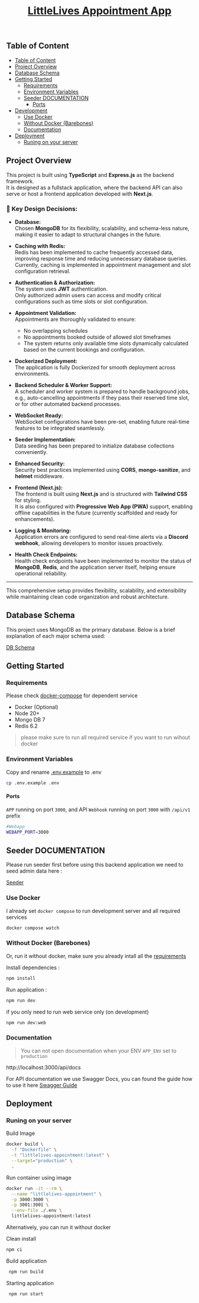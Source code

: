 <p align="center">
  <a href="http://localhost:3000">
    <h1 align="center">LittleLives Appointment App</h1>
  </a>
</p>

<p align="center">
  <a aria-label="Github Project" href="https://github.com/satriad1st/littlelives-appointment-app"><img alt="" src="https://img.shields.io/badge/github%20project-121013?style=for-the-badge&logo=github&logoColor=white"></a>
  <a aria-label="App Appointment" href="https://docs.google.com/document/d/1Gjci6ywaRgPT5BWQcmzeevDzp9DjgY23k_Gn_T784uU/edit?tab=t.0"><img alt="" src="https://img.shields.io/badge/Assignment-2CA5E0?style=for-the-badge&logo=docs&logoColor=white"></a>
  <a aria-label="API Documentation" href="http://localhost:3000/api/docs"><img alt="" src="https://img.shields.io/badge/API Documentation-85EA2D?style=for-the-badge&logo=Swagger&logoColor=282828"></a>
  
</p>

## Table of Content

- [Table of Content](#table-of-content)
- [Project Overview](#project-overview)
- [Database Schema](#database-schema)
- [Getting Started](#getting-started)
  - [Requirements](#requirements)
  - [Environment Variables](#environment-variables)
  - [Seeder DOCUMENTATION](#seeder-documentation)
    - [Ports](#ports)
- [Development](#development)
  - [Use Docker](#use-docker)
  - [Without Docker (Barebones)](#without-docker-barebones)
  - [Documentation](#documentation)
- [Deployment](#deployment)
  - [Runing on your server](#runing-on-your-server)

## Project Overview

This project is built using **TypeScript** and **Express.js** as the backend framework.  
It is designed as a fullstack application, where the backend API can also serve or host a frontend application developed with **Next.js**.

### 📝 Key Design Decisions:

- **Database:**  
  Chosen **MongoDB** for its flexibility, scalability, and schema-less nature, making it easier to adapt to structural changes in the future.

- **Caching with Redis:**  
  Redis has been implemented to cache frequently accessed data, improving response time and reducing unnecessary database queries.  
  Currently, caching is implemented in appointment management and slot configuration retrieval.

- **Authentication & Authorization:**  
  The system uses **JWT** authentication.  
  Only authorized admin users can access and modify critical configurations such as time slots or slot configuration.

- **Appointment Validation:**  
  Appointments are thoroughly validated to ensure:
  - No overlapping schedules
  - No appointments booked outside of allowed slot timeframes
  - The system returns only available time slots dynamically calculated based on the current bookings and configuration.

- **Dockerized Deployment:**  
  The application is fully Dockerized for smooth deployment across environments.

- **Backend Scheduler & Worker Support:**  
  A scheduler and worker system is prepared to handle background jobs, e.g., auto-cancelling appointments if they pass their reserved time slot, or for other automated backend processes.

- **WebSocket Ready:**  
  WebSocket configurations have been pre-set, enabling future real-time features to be integrated seamlessly.

- **Seeder Implementation:**  
  Data seeding has been prepared to initialize database collections conveniently.

- **Enhanced Security:**  
  Security best practices implemented using **CORS**, **mongo-sanitize**, and **helmet** middleware.

- **Frontend (Next.js):**  
  The frontend is built using **Next.js** and is structured with **Tailwind CSS** for styling.  
  It is also configured with **Progressive Web App (PWA)** support, enabling offline capabilities in the future (currently scaffolded and ready for enhancements).

- **Logging & Monitoring:**  
  Application errors are configured to send real-time alerts via a **Discord webhook**, allowing developers to monitor issues proactively.

- **Health Check Endpoints:**  
  Health check endpoints have been implemented to monitor the status of **MongoDB**, **Redis**, and the application server itself, helping ensure operational reliability.

---

This comprehensive setup provides flexibility, scalability, and extensibility while maintaining clean code organization and robust architecture.

## Database Schema
This project uses MongoDB as the primary database.
Below is a brief explanation of each major schema used:

[DB Schema](docs/database.md)

## Getting Started

### Requirements

Please check [docker-compose](docker-compose.yml) for dependent service

- Docker (Optional)
- Node 20+
- Mongo DB 7
- Redis 6.2

> please make sure to run all required service if you want to run wihout docker

### Environment Variables

Copy and rename [.env.example](.env.example) to .env

```sh
cp .env.example .env
```

#### Ports

`APP` running on port `3000`, and API `Webhook` running on port `3000` with `/api/v1` prefix

```sh
#Webapp
WEBAPP_PORT=3000

```

## Seeder DOCUMENTATION
Please run seeder first before using this backend application we need to seed admin data here : 

[Seeder](docs/seeder.md)

### Use Docker

I already set `docker compose` to run development server and all required services

```sh
docker compose watch
```

### Without Docker (Barebones)

Or, run it without docker,
make sure you already intall all the [requirements](#requirements)

Install dependencies : 
```sh
npm install
```

Run application :
```sh
npm run dev
```

if you only need to run web service only (on development)

```sh
npm run dev:web
```

### Documentation

> You can not open documentation when your ENV `APP_ENV` set to `production`

http://localhost:3000/api/docs

For API documentation we use Swagger Docs, you can found the guide how to use it here [Swagger Guide](https://swagger.io/docs/specification/2-0/basic-structure)


## Deployment

### Runing on your server

Build Image

```sh
docker build \
  -f "Dockerfile" \
  -t "littlelives-appointment:latest" \
  --target="production" \
  .
```

Run container using image

```sh
docker run -it --rm \
  --name "littlelives-appointment" \
  -p 3000:3000 \
  -p 3001:3001 \
  --env-file ./.env \
  littlelives-appointment:latest
```

Alternatively, you can run it without docker

Clean install

```sh
npm ci
```

Build application

```sh
 npm run build
```

Starting application

```sh
 npm run start
```
